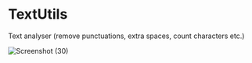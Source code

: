 # TextUtils
Text analyser (remove punctuations, extra spaces, count characters etc.)

![Screenshot (30)](https://user-images.githubusercontent.com/36361441/107952965-77d84c00-6fc0-11eb-927d-660c5c071b37.png)
